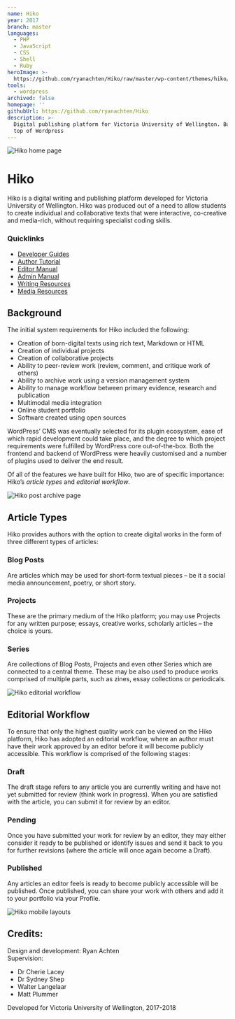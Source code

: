 ```yaml
---
name: Hiko
year: 2017
branch: master
languages:
  - PHP
  - JavaScript
  - CSS
  - Shell
  - Ruby
heroImage: >-
  https://github.com/ryanachten/Hiko/raw/master/wp-content/themes/hiko/assets/images/wiki/HeroImages/Hiko_HeroImage_Header.jpg?raw=true
tools:
  - wordpress
archived: false
homepage: ''
githubUrl: https://github.com/ryanachten/Hiko
description: >-
  Digital publishing platform for Victoria University of Wellington. Built on
  top of Wordpress
---
```

![Hiko home page](https://github.com/ryanachten/Hiko/raw/master/wp-content/themes/hiko/assets/images/wiki/HeroImages/Hiko_HeroImage_Header.jpg)

# Hiko
Hiko is a digital writing and publishing platform developed for Victoria University of Wellington. Hiko was produced out of a need to allow students to create individual and collaborative texts that were interactive, co-creative and media-rich, without requiring specialist coding skills.

### Quicklinks
* [Developer Guides](https://github.com/ryanachten/Hiko/wiki/Developer-Guides)
* [Author Tutorial](https://github.com/ryanachten/Hiko/wiki/Author-Tutorial)
* [Editor Manual](https://github.com/ryanachten/Hiko/wiki/Editor-Manual)
* [Admin Manual](https://github.com/ryanachten/Hiko/wiki/Admin-Manual)
* [Writing Resources](https://github.com/ryanachten/Hiko/wiki/Writing-Resources)
* [Media Resources](https://github.com/ryanachten/Hiko/wiki/Media-Resources)

## Background
The initial system requirements for Hiko included the following:
* Creation of born-digital texts using rich text, Markdown or HTML
* Creation of individual projects
* Creation of collaborative projects
* Ability to peer-review work (review, comment, and critique work of others)
* Ability to archive work using a version management system
* Ability to manage workflow between primary evidence, research and publication
* Multimodal media integration
* Online student portfolio
* Software created using open sources

WordPress’ CMS was eventually selected for its plugin ecosystem, ease of which rapid development could take place, and the degree to which project requirements were fulfilled by WordPress core out-of-the-box. Both the frontend and backend of WordPress were heavily customised and a number of plugins used to deliver the end result.

Of all of the features we have built for Hiko, two are of specific importance: Hiko’s _article types_ and _editorial workflow_.

![Hiko post archive page](https://github.com/ryanachten/Hiko/raw/master/wp-content/themes/hiko/assets/images/wiki/HeroImages/Hiko_HeroImage_ArchivePages.jpg)

## Article Types
Hiko provides authors with the option to create digital works in the form of three different types of articles:

### Blog Posts
Are articles which may be used for short-form textual pieces – be it a social media announcement, poetry, or short story.

### Projects
These are the primary medium of the Hiko platform; you may use Projects for any written purpose; essays, creative works, scholarly articles – the choice is yours.

### Series
Are collections of Blog Posts, Projects and even other Series which are connected to a central theme. These may be also used to produce works comprised of multiple parts, such as zines, essay collections or periodicals.

![Hiko editorial workflow](https://github.com/ryanachten/Hiko/raw/master/wp-content/themes/hiko/assets/images/wiki/AuthorTutorial/Hiko_Tut_EditorialWorkflow.png)

## Editorial Workflow
To ensure that only the highest quality work can be viewed on the Hiko platform, Hiko has adopted an editorial workflow, where an author must have their work approved by an editor before it will become publicly accessible. This workflow is comprised of the following stages:

### Draft
The draft stage refers to any article you are currently writing and have not yet submitted for review (think work in progress). When you are satisfied with the article, you can submit it for review by an editor.

### Pending
Once you have submitted your work for review by an editor, they may either consider it ready to be published or identify issues and send it back to you for further revisions (where the article will once again become a Draft).

### Published
Any articles an editor feels is ready to become publicly accessible will be published. Once published, you can share your work with others and add it to your portfolio via your Profile.

![Hiko mobile layouts](https://github.com/ryanachten/Hiko/raw/master/wp-content/themes/hiko/assets/images/wiki/HeroImages/Hiko_HeroImage_MobilePages.jpg)

## Credits:
Design and development: Ryan Achten\
Supervision:
* Dr Cherie Lacey
* Dr Sydney Shep
* Walter Langelaar
* Matt Plummer

Developed for Victoria University of Wellington, 2017-2018
